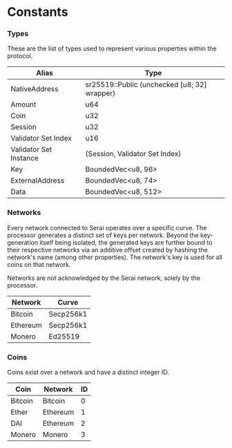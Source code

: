 # Constants

### Types

These are the list of types used to represent various properties within the
protocol.

| Alias                  | Type                                         |
|------------------------|----------------------------------------------|
| NativeAddress          | sr25519::Public (unchecked [u8; 32] wrapper) |
| Amount                 | u64                                          |
| Coin                   | u32                                          |
| Session                | u32                                          |
| Validator Set Index    | u16                                          |
| Validator Set Instance | (Session, Validator Set Index)               |
| Key                    | BoundedVec\<u8, 96>                          |
| ExternalAddress        | BoundedVec\<u8, 74>                          |
| Data                   | BoundedVec\<u8, 512>                         |

### Networks

Every network connected to Serai operates over a specific curve. The processor
generates a distinct set of keys per network. Beyond the key-generation itself
being isolated, the generated keys are further bound to their respective
networks via an additive offset created by hashing the network's name (among
other properties). The network's key is used for all coins on that network.

Networks are not acknowledged by the Serai network, solely by the processor.

| Network  | Curve     |
|----------|-----------|
| Bitcoin  | Secp256k1 |
| Ethereum | Secp256k1 |
| Monero   | Ed25519   |

### Coins

Coins exist over a network and have a distinct integer ID.

| Coin     | Network  | ID |
|----------|----------|----|
| Bitcoin  | Bitcoin  | 0  |
| Ether    | Ethereum | 1  |
| DAI      | Ethereum | 2  |
| Monero   | Monero   | 3  |

